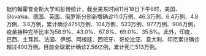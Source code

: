 据约翰霍普金斯大学和彭博统计，截至美东时间11月18日下午6时，美国、Slovakia、德国、英国、俄罗斯分别新增确诊11.0万例、46.3万例、6.4万例、4.8万例、3.6万例，累计确诊4751万例、104万例、523万例、977万例、906万例，疫苗接种完毕比率为58.9%、43.0%、67.8%、69.0%、35.6%。此外，印度、巴西、土耳其、法国、伊朗、阿根廷、西班牙、哥伦比亚、意大利、印尼累计确诊超过400万例。目前全球累计确诊2.56亿例，累计死亡513万例。